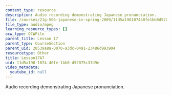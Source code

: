 ```yaml
---
content_type: resource
description: Audio recording demonstrating Japanese pronunciation.
file: /courses/21g-504-japanese-iv-spring-2009/11d5a190107440fe1bb0d52075c37d9e_Lesson17A7.mp3
file_type: audio/mpeg
learning_resource_types: []
ocw_type: OCWFile
parent_title: Lesson 17
parent_type: CourseSection
parent_uid: 20539a8a-0070-a3dc-0491-23486d993904
resourcetype: Other
title: Lesson17A7
uid: 11d5a190-1074-40fe-1bb0-d52075c37d9e
video_metadata:
  youtube_id: null
---
```

Audio recording demonstrating Japanese pronunciation.